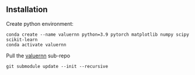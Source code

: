 ## Installation

Create python environment:
```
conda create --name valuernn python=3.9 pytorch matplotlib numpy scipy scikit-learn
conda activate valuernn
```

Pull the [valuernn](https://github.com/mobeets/valuernn) sub-repo
```
git submodule update --init --recursive
```
